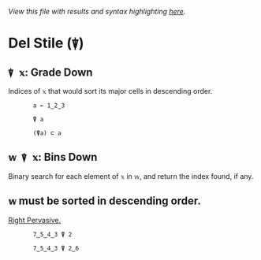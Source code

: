 *View this file with results and syntax highlighting [here](https://mlochbaum.github.io/BQN/help/gradedown_binsdown.html).*

# Del Stile (`⍒`)
    
## `⍒ 𝕩`: Grade Down
    
Indices of `𝕩` that would sort its major cells in descending order.
    
           a ← 1‿2‿3

           ⍒ a

           (⍒a) ⊏ a

    
    
## `𝕨 ⍒ 𝕩`: Bins Down
    
Binary search for each element of `𝕩` in `𝕨`, and return the index found, if any. 
    
## `𝕨` must be sorted in descending order.
    
[Right Pervasive.](https://mlochbaum.github.io/BQN/doc/arithmetic.html#pervasion)
    
           7‿5‿4‿3 ⍒ 2

           7‿5‿4‿3 ⍒ 2‿6

    
